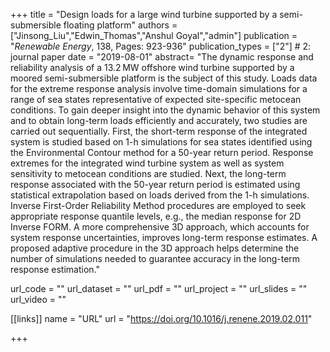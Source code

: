 +++
title = "Design loads for a large wind turbine supported by a semi-submersible floating platform"
authors = ["Jinsong_Liu","Edwin_Thomas","Anshul Goyal","admin"]
publication = "*Renewable Energy*, 138, Pages: 923-936"
publication_types = ["2"] # 2: journal paper
date = "2019-08-01"
abstract= "The dynamic response and reliability analysis of a 13.2 MW offshore wind turbine supported by a moored semi-submersible platform is the subject of this study. Loads data for the extreme response analysis involve time-domain simulations for a range of sea states representative of expected site-specific metocean conditions. To gain deeper insight into the dynamic behavior of this system and to obtain long-term loads efficiently and accurately, two studies are carried out sequentially. First, the short-term response of the integrated system is studied based on 1-h simulations for sea states identified using the Environmental Contour method for a 50-year return period. Response extremes for the integrated wind turbine system as well as system sensitivity to metocean conditions are studied. Next, the long-term response associated with the 50-year return period is estimated using statistical extrapolation based on loads derived from the 1-h simulations. Inverse First-Order Reliability Method procedures are employed to seek appropriate response quantile levels, e.g., the median response for 2D Inverse FORM. A more comprehensive 3D approach, which accounts for system response uncertainties, improves long-term response estimates. A proposed adaptive procedure in the 3D approach helps determine the number of simulations needed to guarantee accuracy in the long-term response estimation."

url_code = ""
url_dataset = ""
url_pdf = ""
url_project = ""
url_slides = ""
url_video = ""

[[links]]
    name = "URL"
    url = "https://doi.org/10.1016/j.renene.2019.02.011"

+++
